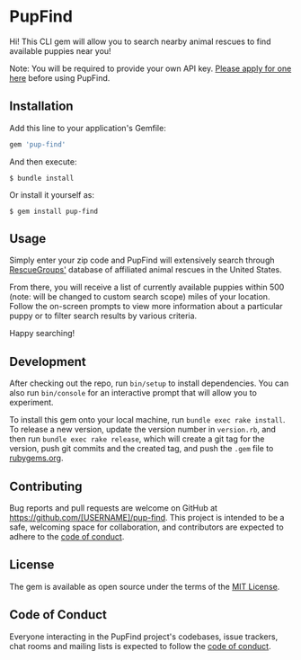 # PupFind

Hi! This CLI gem will allow you to search nearby animal rescues to find available puppies near you! 

Note: You will be required to provide your own API key. [Please apply for one here](https://rescuegroups.org/services/request-an-api-key/) before using PupFind.

## Installation

Add this line to your application's Gemfile:

```ruby
gem 'pup-find'
```

And then execute:

    $ bundle install

Or install it yourself as:

    $ gem install pup-find

## Usage

Simply enter your zip code and PupFind will extensively search through [RescueGroups'](https://rescuegroups.org/) database of affiliated animal rescues in the United States.

From there, you will receive a list of currently available puppies within 500 (note: will be changed to custom search scope) miles of your location. Follow the on-screen prompts to view more information about a particular puppy or to filter search results by various criteria. 

Happy searching!

## Development

After checking out the repo, run `bin/setup` to install dependencies. You can also run `bin/console` for an interactive prompt that will allow you to experiment.

To install this gem onto your local machine, run `bundle exec rake install`. To release a new version, update the version number in `version.rb`, and then run `bundle exec rake release`, which will create a git tag for the version, push git commits and the created tag, and push the `.gem` file to [rubygems.org](https://rubygems.org).

## Contributing

Bug reports and pull requests are welcome on GitHub at https://github.com/[USERNAME]/pup-find. This project is intended to be a safe, welcoming space for collaboration, and contributors are expected to adhere to the [code of conduct](https://github.com/[USERNAME]/pup-find/blob/master/CODE_OF_CONDUCT.md).

## License

The gem is available as open source under the terms of the [MIT License](https://opensource.org/licenses/MIT).

## Code of Conduct

Everyone interacting in the PupFind project's codebases, issue trackers, chat rooms and mailing lists is expected to follow the [code of conduct](https://github.com/[USERNAME]/pup-find/blob/master/CODE_OF_CONDUCT.md).
